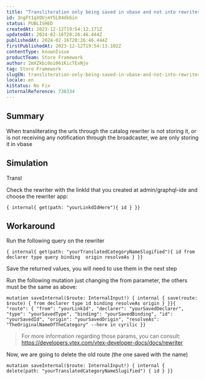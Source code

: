```yaml
---
title: "Transliteration only being saved in vbase and not into rewriter"
id: 3ngFt1qXOUjmY5L84dk6in
status: PUBLISHED
createdAt: 2023-12-12T19:54:12.171Z
updatedAt: 2024-02-16T20:26:46.444Z
publishedAt: 2024-02-16T20:26:46.444Z
firstPublishedAt: 2023-12-12T19:54:13.102Z
contentType: knownIssue
productTeam: Store Framework
author: 2mXZkbi0oi061KicTExNjo
tag: Store Framework
slugEN: transliteration-only-being-saved-in-vbase-and-not-into-rewriter
locale: en
kiStatus: No Fix
internalReference: 738334
---
```


## Summary



When transliterating the urls through the catalog rewriter is not storing it, or is not receiving any notification through the broadcaster, we are only storing it in vbase


##

## Simulation



Transl

Check the rewriter with the linkId that you created at admin/graphql-ide and choose the rewriter app:


    { internal{ get(path: "yourLinkdIdHere"){ id } }}




##

## Workaround



Run the following query on the rewriter


    { internal{ get(path: "yourTranslatedCategoryNameSlugified"){ id from declarer type query binding  origin resolveAs } }}


Save the returned values, you will need to use them in the next step

Run the following mutation just changing the from parameter, the others must be the same as above:


    mutation saveInternal($route: InternalInput!) { internal { save(route: $route) { from declarer type id binding resolveAs origin } }}{ "route": { "from": "yourLinkId", "declarer": "yourSavedDeclarer", "type": "yourSavedType", "binding": "yourSavedBinding", "id": "yourSavedId", "origin": "yourSavedOrigin", "resolveAs": "TheOriginalNameOfTheCategory" --here in cyrilic }}



> For more information regarding those params, you can consult: https://developers.vtex.com/vtex-developer-docs/docs/rewriter


Now, we are going to delete the old route (the one saved with the name)


    mutation saveInternal($route: InternalInput!) { internal { delete(path: "yourTranslatedCategoryNameSlugified") { id } }}

